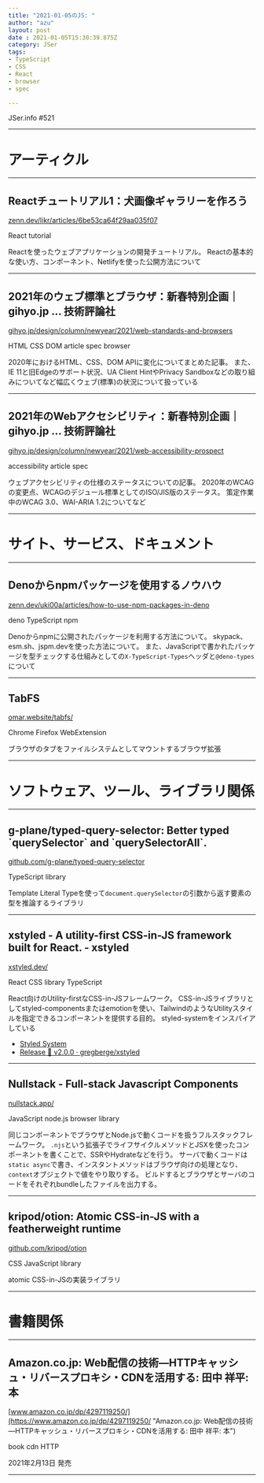 ```yaml
---
title: "2021-01-05のJS: "
author: "azu"
layout: post
date : 2021-01-05T15:30:39.875Z
category: JSer
tags:
- TypeScript
- CSS
- React
- browser
- spec

---
```


JSer.info #521

----

<h1 class="site-genre">アーティクル</h1>

----

## Reactチュートリアル1：犬画像ギャラリーを作ろう
[zenn.dev/likr/articles/6be53ca64f29aa035f07](https://zenn.dev/likr/articles/6be53ca64f29aa035f07 "Reactチュートリアル1：犬画像ギャラリーを作ろう")
<p class="jser-tags jser-tag-icon"><span class="jser-tag">React</span> <span class="jser-tag">tutorial</span></p>

Reactを使ったウェブアプリケーションの開発チュートリアル。
Reactの基本的な使い方、コンポーネント、Netlifyを使った公開方法について


----

## 2021年のウェブ標準とブラウザ：新春特別企画｜gihyo.jp … 技術評論社
[gihyo.jp/design/column/newyear/2021/web-standards-and-browsers](https://gihyo.jp/design/column/newyear/2021/web-standards-and-browsers "2021年のウェブ標準とブラウザ：新春特別企画｜gihyo.jp … 技術評論社")
<p class="jser-tags jser-tag-icon"><span class="jser-tag">HTML</span> <span class="jser-tag">CSS</span> <span class="jser-tag">DOM</span> <span class="jser-tag">article</span> <span class="jser-tag">spec</span> <span class="jser-tag">browser</span></p>

2020年におけるHTML、CSS、DOM APIに変化についてまとめた記事。
また、IE 11と旧Edgeのサポート状況、UA Client HintやPrivacy Sandboxなどの取り組みについてなど幅広くウェブ(標準)の状況について扱っている


----

## 2021年のWebアクセシビリティ：新春特別企画｜gihyo.jp … 技術評論社
[gihyo.jp/design/column/newyear/2021/web-accessibility-prospect](https://gihyo.jp/design/column/newyear/2021/web-accessibility-prospect "2021年のWebアクセシビリティ：新春特別企画｜gihyo.jp … 技術評論社")
<p class="jser-tags jser-tag-icon"><span class="jser-tag">accessibility</span> <span class="jser-tag">article</span> <span class="jser-tag">spec</span></p>

ウェブアクセシビリティの仕様のステータスについての記事。
2020年のWCAGの変更点、WCAGのデジュール標準としてのISO/JIS版のステータス。
策定作業中のWCAG 3.0、WAI-ARIA 1.2についてなど


----
<h1 class="site-genre">サイト、サービス、ドキュメント</h1>

----

## Denoからnpmパッケージを使用するノウハウ
[zenn.dev/uki00a/articles/how-to-use-npm-packages-in-deno](https://zenn.dev/uki00a/articles/how-to-use-npm-packages-in-deno "Denoからnpmパッケージを使用するノウハウ")
<p class="jser-tags jser-tag-icon"><span class="jser-tag">deno</span> <span class="jser-tag">TypeScript</span> <span class="jser-tag">npm</span></p>

Denoからnpmに公開されたパッケージを利用する方法について。
skypack、esm.sh、jspm.devを使った方法について。
また、JavaScriptで書かれたパッケージを型チェックする仕組みとしての`X-TypeScript-Types`ヘッダと`@deno-types`について


----

## TabFS
[omar.website/tabfs/](https://omar.website/tabfs/ "TabFS")
<p class="jser-tags jser-tag-icon"><span class="jser-tag">Chrome</span> <span class="jser-tag">Firefox</span> <span class="jser-tag">WebExtension</span></p>

ブラウザのタブをファイルシステムとしてマウントするブラウザ拡張


----
<h1 class="site-genre">ソフトウェア、ツール、ライブラリ関係</h1>

----

## g-plane/typed-query-selector: Better typed \`querySelector\` and \`querySelectorAll\`.
[github.com/g-plane/typed-query-selector](https://github.com/g-plane/typed-query-selector "g-plane/typed-query-selector: Better typed \`querySelector\` and \`querySelectorAll\`.")
<p class="jser-tags jser-tag-icon"><span class="jser-tag">TypeScript</span> <span class="jser-tag">library</span></p>

Template Literal Typeを使って`document.querySelector`の引数から返す要素の型を推論するライブラリ


----

## xstyled - A utility-first CSS-in-JS framework built for React. - xstyled
[xstyled.dev/](https://xstyled.dev/ "xstyled - A utility-first CSS-in-JS framework built for React. - xstyled")
<p class="jser-tags jser-tag-icon"><span class="jser-tag">React</span> <span class="jser-tag">CSS</span> <span class="jser-tag">library</span> <span class="jser-tag">TypeScript</span></p>

React向けのUtility-firstなCSS-in-JSフレームワーク。
CSS-in-JSライブラリとしてstyled-componentsまたはemotionを使い、TailwindのようなUtilityスタイルを指定できるコンポーネントを提供する目的。
styled-systemをインスパイアしている

- [Styled System](https://styled-system.com/ "Styled System")
- [Release 🚀 v2.0.0 · gregberge/xstyled](https://github.com/gregberge/xstyled/releases/tag/v2.0.0 "Release 🚀 v2.0.0 · gregberge/xstyled")

----

## Nullstack - Full-stack Javascript Components
[nullstack.app/](https://nullstack.app/ "Nullstack - Full-stack Javascript Components")
<p class="jser-tags jser-tag-icon"><span class="jser-tag">JavaScript</span> <span class="jser-tag">node.js</span> <span class="jser-tag">browser</span> <span class="jser-tag">library</span></p>

同じコンポーネントでブラウザとNode.jsで動くコードを扱うフルスタックフレームワーク。
`.njs`という拡張子でライフサイクルメソッドとJSXを使ったコンポーネントを書くことで、SSRやHydrateなどを行う。
サーバで動くコードは`static async`で書き、インスタントメソッドはブラウザ向けの処理となり、`context`オブジェクトで値をやり取りする。
ビルドするとブラウザとサーバのコードをそれぞれbundleしたファイルを出力する。


----

## kripod/otion: Atomic CSS-in-JS with a featherweight runtime
[github.com/kripod/otion](https://github.com/kripod/otion "kripod/otion: Atomic CSS-in-JS with a featherweight runtime")
<p class="jser-tags jser-tag-icon"><span class="jser-tag">CSS</span> <span class="jser-tag">JavaScript</span> <span class="jser-tag">library</span></p>

atomic CSS-in-JSの実装ライブラリ


----
<h1 class="site-genre">書籍関係</h1>

----

## Amazon.co.jp: Web配信の技術―HTTPキャッシュ・リバースプロキシ・CDNを活用する: 田中 祥平: 本
[www.amazon.co.jp/dp/4297119250/](https://www.amazon.co.jp/dp/4297119250/ "Amazon.co.jp: Web配信の技術―HTTPキャッシュ・リバースプロキシ・CDNを活用する: 田中 祥平: 本")
<p class="jser-tags jser-tag-icon"><span class="jser-tag">book</span> <span class="jser-tag">cdn</span> <span class="jser-tag">HTTP</span></p>

2021年2月13日 発売


----
